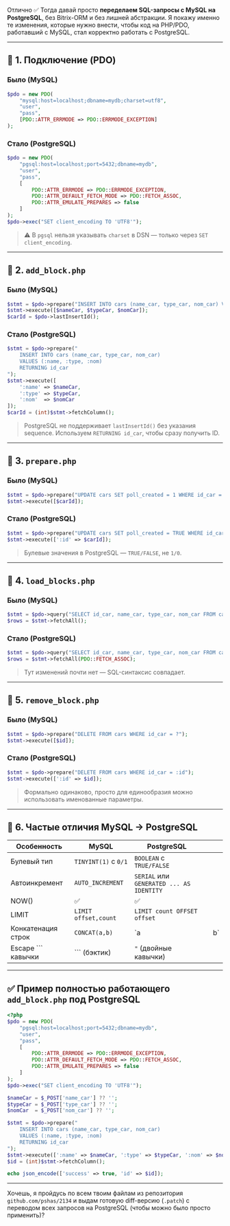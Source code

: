 Отлично ✅
Тогда давай просто **переделаем SQL-запросы с MySQL на PostgreSQL**, без Bitrix-ORM и без лишней абстракции.
Я покажу именно те изменения, которые нужно внести, чтобы код на PHP/PDO, работавший с MySQL, стал корректно работать с PostgreSQL.

---

## 🔧 1. Подключение (PDO)

### Было (MySQL)

```php
$pdo = new PDO(
    "mysql:host=localhost;dbname=mydb;charset=utf8",
    "user",
    "pass",
    [PDO::ATTR_ERRMODE => PDO::ERRMODE_EXCEPTION]
);
```

### Стало (PostgreSQL)

```php
$pdo = new PDO(
    "pgsql:host=localhost;port=5432;dbname=mydb",
    "user",
    "pass",
    [
        PDO::ATTR_ERRMODE => PDO::ERRMODE_EXCEPTION,
        PDO::ATTR_DEFAULT_FETCH_MODE => PDO::FETCH_ASSOC,
        PDO::ATTR_EMULATE_PREPARES => false
    ]
);
$pdo->exec("SET client_encoding TO 'UTF8'");
```

> ⚠️ В `pgsql` нельзя указывать `charset` в DSN — только через `SET client_encoding`.

---

## 📄 2. `add_block.php`

### Было (MySQL)

```php
$stmt = $pdo->prepare("INSERT INTO cars (name_car, type_car, nom_car) VALUES (?, ?, ?)");
$stmt->execute([$nameCar, $typeCar, $nomCar]);
$carId = $pdo->lastInsertId();
```

### Стало (PostgreSQL)

```php
$stmt = $pdo->prepare("
    INSERT INTO cars (name_car, type_car, nom_car)
    VALUES (:name, :type, :nom)
    RETURNING id_car
");
$stmt->execute([
    ':name' => $nameCar,
    ':type' => $typeCar,
    ':nom'  => $nomCar
]);
$carId = (int)$stmt->fetchColumn();
```

> PostgreSQL не поддерживает `lastInsertId()` без указания sequence.
> Используем `RETURNING id_car`, чтобы сразу получить ID.

---

## 📄 3. `prepare.php`

### Было (MySQL)

```php
$stmt = $pdo->prepare("UPDATE cars SET poll_created = 1 WHERE id_car = ?");
$stmt->execute([$carId]);
```

### Стало (PostgreSQL)

```php
$stmt = $pdo->prepare("UPDATE cars SET poll_created = TRUE WHERE id_car = :id");
$stmt->execute([':id' => $carId]);
```

> Булевые значения в PostgreSQL — `TRUE/FALSE`, не `1/0`.

---

## 📄 4. `load_blocks.php`

### Было (MySQL)

```php
$stmt = $pdo->query("SELECT id_car, name_car, type_car, nom_car FROM cars ORDER BY id_car DESC");
$rows = $stmt->fetchAll();
```

### Стало (PostgreSQL)

```php
$stmt = $pdo->query("SELECT id_car, name_car, type_car, nom_car FROM cars ORDER BY id_car DESC");
$rows = $stmt->fetchAll(PDO::FETCH_ASSOC);
```

> Тут изменений почти нет — SQL-синтаксис совпадает.

---

## 📄 5. `remove_block.php`

### Было (MySQL)

```php
$stmt = $pdo->prepare("DELETE FROM cars WHERE id_car = ?");
$stmt->execute([$id]);
```

### Стало (PostgreSQL)

```php
$stmt = $pdo->prepare("DELETE FROM cars WHERE id_car = :id");
$stmt->execute([':id' => $id]);
```

> Формально одинаково, просто для единообразия можно использовать именованные параметры.

---

## 🧱 6. Частые отличия MySQL → PostgreSQL

| Особенность        | MySQL                | PostgreSQL                               |   |    |
| ------------------ | -------------------- | ---------------------------------------- | - | -- |
| Булевый тип        | `TINYINT(1)` с `0/1` | `BOOLEAN` с `TRUE/FALSE`                 |   |    |
| Автоинкремент      | `AUTO_INCREMENT`     | `SERIAL` или `GENERATED ... AS IDENTITY` |   |    |
| NOW()              | ✅                    | ✅                                        |   |    |
| LIMIT              | `LIMIT offset,count` | `LIMIT count OFFSET offset`              |   |    |
| Конкатенация строк | `CONCAT(a,b)`        | `a                                       |   | b` |
| Escape ``` кавычки | ``` (бэктик)         | `"` (двойные кавычки)                    |   |    |

---

## ✅ Пример полностью работающего `add_block.php` под PostgreSQL

```php
<?php
$pdo = new PDO(
    "pgsql:host=localhost;port=5432;dbname=mydb",
    "user",
    "pass",
    [
        PDO::ATTR_ERRMODE => PDO::ERRMODE_EXCEPTION,
        PDO::ATTR_DEFAULT_FETCH_MODE => PDO::FETCH_ASSOC,
        PDO::ATTR_EMULATE_PREPARES => false
    ]
);
$pdo->exec("SET client_encoding TO 'UTF8'");

$nameCar = $_POST['name_car'] ?? '';
$typeCar = $_POST['type_car'] ?? '';
$nomCar  = $_POST['nom_car'] ?? '';

$stmt = $pdo->prepare("
    INSERT INTO cars (name_car, type_car, nom_car)
    VALUES (:name, :type, :nom)
    RETURNING id_car
");
$stmt->execute([':name' => $nameCar, ':type' => $typeCar, ':nom' => $nomCar]);
$id = (int)$stmt->fetchColumn();

echo json_encode(['success' => true, 'id' => $id]);
```

---

Хочешь, я пройдусь по всем твоим файлам из репозитория `github.com/pshas/2134` и выдам готовую diff-версию (`.patch`) с переводом всех запросов на PostgreSQL (чтобы можно было просто применить)?
